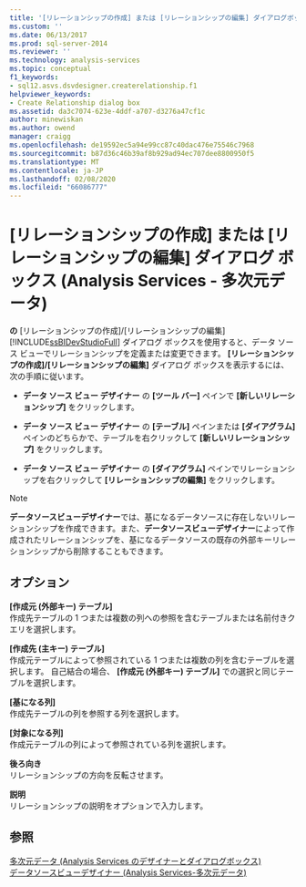 ```yaml
---
title: '[リレーションシップの作成] または [リレーションシップの編集] ダイアログボックス (Analysis Services 多次元データ) |Microsoft Docs'
ms.custom: ''
ms.date: 06/13/2017
ms.prod: sql-server-2014
ms.reviewer: ''
ms.technology: analysis-services
ms.topic: conceptual
f1_keywords:
- sql12.asvs.dsvdesigner.createrelationship.f1
helpviewer_keywords:
- Create Relationship dialog box
ms.assetid: da3c7074-623e-4ddf-a707-d3276a47cf1c
author: minewiskan
ms.author: owend
manager: craigg
ms.openlocfilehash: de19592ec5a94e99cc87c40dac476e75546c7968
ms.sourcegitcommit: b87d36c46b39af8b929ad94ec707dee8800950f5
ms.translationtype: MT
ms.contentlocale: ja-JP
ms.lasthandoff: 02/08/2020
ms.locfileid: "66086777"
---
```

# <a name="create-or-edit-relationship-dialog-box-analysis-services---multidimensional-data"></a>[リレーションシップの作成] または [リレーションシップの編集] ダイアログ ボックス (Analysis Services - 多次元データ)
  
  **の** [リレーションシップの作成]/[リレーションシップの編集] [!INCLUDE[ssBIDevStudioFull](../includes/ssbidevstudiofull-md.md)] ダイアログ ボックスを使用すると、データ ソース ビューでリレーションシップを定義または変更できます。 
  **[リレーションシップの作成]/[リレーションシップの編集]** ダイアログ ボックスを表示するには、次の手順に従います。  
  
-   
  **データ ソース ビュー デザイナー** の **[ツール バー]** ペインで **[新しいリレーションシップ]** をクリックします。  
  
-   
  **データ ソース ビュー デザイナー** の **[テーブル]** ペインまたは **[ダイアグラム]** ペインのどちらかで、テーブルを右クリックして **[新しいリレーションシップ]** をクリックします。  
  
-   
  **データ ソース ビュー デザイナー** の **[ダイアグラム]** ペインでリレーションシップを右クリックして **[リレーションシップの編集]** をクリックします。  
  
> [!NOTE]  
>  **データソースビューデザイナー**では、基になるデータソースに存在しないリレーションシップを作成できます。また、**データソースビューデザイナー**によって作成されたリレーションシップを、基になるデータソースの既存の外部キーリレーションシップから削除することもできます。  
  
## <a name="options"></a>オプション  
 **[作成元 (外部キー) テーブル]**  
 作成先テーブルの 1 つまたは複数の列への参照を含むテーブルまたは名前付きクエリを選択します。  
  
 **[作成先 (主キー) テーブル]**  
 作成元テーブルによって参照されている 1 つまたは複数の列を含むテーブルを選択します。 自己結合の場合、 **[作成元 (外部キー) テーブル]** での選択と同じテーブルを選択します。  
  
 **[基になる列]**  
 作成先テーブルの列を参照する列を選択します。  
  
 **[対象になる列]**  
 作成元テーブルの列によって参照されている列を選択します。  
  
 **後ろ向き**  
 リレーションシップの方向を反転させます。  
  
 **説明**  
 リレーションシップの説明をオプションで入力します。  
  
## <a name="see-also"></a>参照  
 [多次元データ &#40;Analysis Services のデザイナーとダイアログボックス&#41;](analysis-services-designers-and-dialog-boxes-multidimensional-data.md)   
 [データソースビューデザイナー &#40;Analysis Services-多次元データ&#41;](data-source-view-designer-analysis-services-multidimensional-data.md)  
  
  
